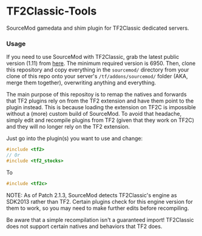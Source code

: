# TF2Classic-Tools
SourceMod gamedata and shim plugin for TF2Classic dedicated servers.

### Usage ###
If you need to use SourceMod with TF2Classic, grab the latest public version (1.11) from [here](https://www.sourcemod.net/downloads.php). The minimum required version is 6950. Then, clone this repository and copy everything in the `sourcemod/` directory from your clone of this repo onto your server's `/tf/addons/sourcemod/` folder (AKA, merge them together), overwriting anything and everything.

The main purpose of this repositoy is to remap the natives and forwards that TF2 plugins rely on from the TF2 extension and have them point to the plugin instead. This is because loading the extension on TF2C is impossible without a (more) custom build of SourceMod. To avoid that headache, simply edit and recompile plugins from TF2 (given that they work on TF2C) and they will no longer rely on the TF2 extension.

Just go into the plugin(s) you want to use and change:
```cpp
#include <tf2>
// Or
#include <tf2_stocks>
```
To
```cpp
#include <tf2c>
```
NOTE: As of Patch 2.1.3, SourceMod detects TF2Classic's engine as SDK2013 rather than TF2. Certain plugins check for this engine version for them to work, so you may need to make further edits before recompiling.

Be aware that a simple recompilation isn't a guaranteed import! TF2Classic does not support certain natives and behaviors that TF2 does.
